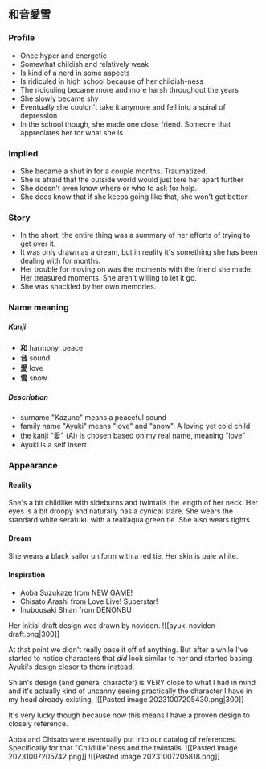 ## 和音愛雪

### Profile
- Once hyper and energetic
- Somewhat childish and relatively weak
- Is kind of a nerd in some aspects
- Is ridiculed in high school because of her childish-ness
- The ridiculing became more and more harsh throughout the years
- She slowly became shy
- Eventually she couldn't take it anymore and fell into a spiral of depression
- In the school though, she made one close friend. Someone that appreciates her for what she is.

### Implied
- She became a shut in for a couple months. Traumatized.
- She is afraid that the outside world would just tore her apart further
- She doesn't even know where or who to ask for help.
- She does know that if she keeps going like that, she won't get better.

### Story
- In the short, the entire thing was a summary of her efforts of trying to get over it.
- It was only drawn as a dream, but in reality it's something she has been dealing with for months.
- Her trouble for moving on was the moments with the friend she made. Her treasured moments. She aren't willing to let it go.
- She was shackled by her own memories.

### Name meaning
##### Kanji
- **和** harmony, peace
- **音** sound
- **愛** love
- **雪** snow
##### Description
- surname "Kazune" means a peaceful sound
- family name "Ayuki" means "love" and "snow". A loving yet cold child
- the kanji "愛" (Ai) is chosen based on my real name, meaning "love"
- Ayuki is a self insert.

### Appearance

#### Reality
She's a bit childlike with sideburns and twintails the length of her neck. Her eyes is a bit droopy and naturally has a cynical stare. She wears the standard white serafuku with a teal/aqua green tie. She also wears tights.
#### Dream
She wears a black sailor uniform with a red tie. Her skin is pale white.
#### Inspiration
- Aoba Suzukaze from NEW GAME!
- Chisato Arashi from Love Live! Superstar!
- Inubousaki Shian from DENONBU

Her initial draft design was drawn by noviden.
![[ayuki noviden draft.png|300]]

At that point we didn't really base it off of anything. But after a while I've started to notice characters that _did_ look similar to her and started basing Ayuki's design closer to them instead.

Shian's design (and general character) is VERY close to what I had in mind and it's actually kind of uncanny seeing practically the character I have in my head already existing.
![[Pasted image 20231007205430.png|300]]

It's very lucky though because now this means I have a proven design to closely reference.

Aoba and Chisato were eventually put into our catalog of references. Specifically for that "Childlike"ness and the twintails.
![[Pasted image 20231007205742.png]]
![[Pasted image 20231007205818.png]]